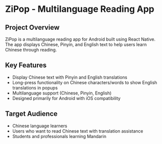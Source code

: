 # ZiPop - Multilanguage Reading App

## Project Overview
ZiPop is a multilanguage reading app for Android built using React Native. The app displays Chinese, Pinyin, and English text to help users learn Chinese through reading.

## Key Features
- Display Chinese text with Pinyin and English translations
- Long-press functionality on Chinese characters/words to show English translations in popups
- Multilanguage support (Chinese, Pinyin, English)
- Designed primarily for Android with iOS compatibility

## Target Audience
- Chinese language learners
- Users who want to read Chinese text with translation assistance
- Students and professionals learning Mandarin 